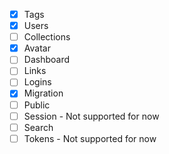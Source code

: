 - [x] Tags
- [x] Users
- [ ] Collections
- [x] Avatar
- [ ] Dashboard
- [ ] Links
- [ ] Logins
- [x] Migration
- [ ] Public
- [ ] Session - Not supported for now
- [ ] Search
- [ ] Tokens - Not supported for now
